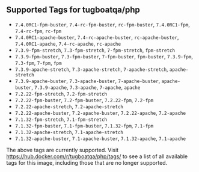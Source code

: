 ## Supported Tags for tugboatqa/php

* `7.4.0RC1-fpm-buster`, `7.4-rc-fpm-buster`, `rc-fpm-buster`, `7.4.0RC1-fpm`, `7.4-rc-fpm`, `rc-fpm`
* `7.4.0RC1-apache-buster`, `7.4-rc-apache-buster`, `rc-apache-buster`, `7.4.0RC1-apache`, `7.4-rc-apache`, `rc-apache`
* `7.3.9-fpm-stretch`, `7.3-fpm-stretch`, `7-fpm-stretch`, `fpm-stretch`
* `7.3.9-fpm-buster`, `7.3-fpm-buster`, `7-fpm-buster`, `fpm-buster`, `7.3.9-fpm`, `7.3-fpm`, `7-fpm`, `fpm`
* `7.3.9-apache-stretch`, `7.3-apache-stretch`, `7-apache-stretch`, `apache-stretch`
* `7.3.9-apache-buster`, `7.3-apache-buster`, `7-apache-buster`, `apache-buster`, `7.3.9-apache`, `7.3-apache`, `7-apache`, `apache`
* `7.2.22-fpm-stretch`, `7.2-fpm-stretch`
* `7.2.22-fpm-buster`, `7.2-fpm-buster`, `7.2.22-fpm`, `7.2-fpm`
* `7.2.22-apache-stretch`, `7.2-apache-stretch`
* `7.2.22-apache-buster`, `7.2-apache-buster`, `7.2.22-apache`, `7.2-apache`
* `7.1.32-fpm-stretch`, `7.1-fpm-stretch`
* `7.1.32-fpm-buster`, `7.1-fpm-buster`, `7.1.32-fpm`, `7.1-fpm`
* `7.1.32-apache-stretch`, `7.1-apache-stretch`
* `7.1.32-apache-buster`, `7.1-apache-buster`, `7.1.32-apache`, `7.1-apache`

The above tags are currently supported. Visit https://hub.docker.com/r/tugboatqa/php/tags/ to see a list of all available tags for this image, including those that are no longer supported.
